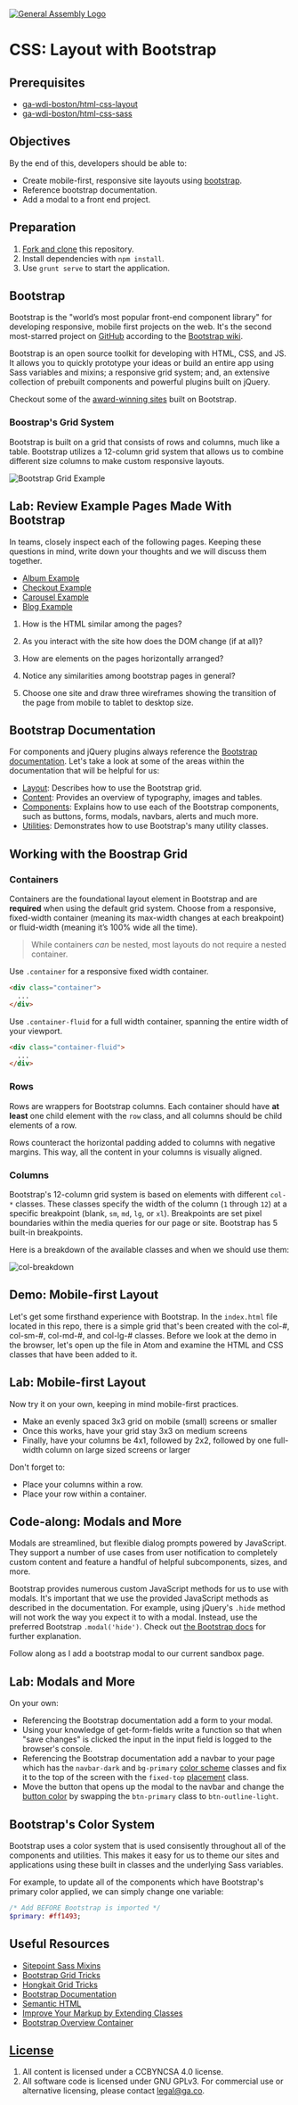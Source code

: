 [![General Assembly Logo](https://camo.githubusercontent.com/1a91b05b8f4d44b5bbfb83abac2b0996d8e26c92/687474703a2f2f692e696d6775722e636f6d2f6b6538555354712e706e67)](https://generalassemb.ly/education/web-development-immersive)

# CSS: Layout with Bootstrap

## Prerequisites

- [ga-wdi-boston/html-css-layout](https://git.generalassemb.ly/ga-wdi-boston/html-css-layout)
- [ga-wdi-boston/html-css-sass](https://git.generalassemb.ly/ga-wdi-boston/html-css-sass)

## Objectives

By the end of this, developers should be able to:

- Create mobile-first, responsive site layouts using
    [bootstrap](http://getbootstrap.com).
- Reference bootstrap documentation.
- Add a modal to a front end project.

## Preparation

1. [Fork and clone](https://git.generalassemb.ly/ga-wdi-boston/meta/wiki/ForkAndClone)
    this repository.
1. Install dependencies with `npm install`.
1. Use `grunt serve` to start the application.

## Bootstrap

Bootstrap is the "world’s most popular front-end component library" for developing responsive, mobile first projects on the web.  It's the second most-starred project on [GitHub](https://github.com/twbs/bootstrap) according to the [Bootstrap wiki](https://en.wikipedia.org/wiki/Bootstrap_(front-end_framework)).

Bootstrap is an open source toolkit for developing with HTML, CSS, and JS. It allows you to quickly prototype your ideas or build an entire app using Sass variables and mixins; a responsive grid system; and, an extensive collection of prebuilt components and powerful plugins built on jQuery.

Checkout some of the [award-winning sites](https://www.awwwards.com/websites/bootstrap/) built on Bootstrap.

### Boostrap's Grid System

Bootstrap is built on a grid that consists of rows and columns, much like
a table. Bootstrap utilizes a 12-column grid system that allows us to combine
different size columns to make custom responsive layouts.

![Bootstrap Grid Example](https://media.git.generalassemb.ly/user/16103/files/96713700-03a5-11e9-8eb8-9323ad08acbf)

## Lab: Review Example Pages Made With Bootstrap

In teams, closely inspect each of the following pages. Keeping these questions in
mind, write down your thoughts and we will discuss them together.

- [Album Example](https://getbootstrap.com/docs/4.3/examples/album/)
- [Checkout Example](https://getbootstrap.com/docs/4.3/examples/checkout/)
- [Carousel Example](https://getbootstrap.com/docs/4.3/examples/carousel/)
- [Blog Example](https://getbootstrap.com/docs/4.3/examples/blog/)

1. How is the HTML similar among the pages?

1. As you interact with the site how does the DOM change (if at all)?

1. How are elements on the pages horizontally arranged?

1. Notice any similarities among bootstrap pages in general?

1. Choose one site and draw three wireframes showing the transition of the page from mobile to tablet to desktop size.

## Bootstrap Documentation

For components and jQuery plugins always reference the [Bootstrap documentation](http://getbootstrap.com/).  Let's take a look at some of the areas within the documentation that will be helpful for us:

- [Layout](https://getbootstrap.com/docs/4.3/layout/overview/): Describes how to use the Bootstrap grid.
- [Content](https://getbootstrap.com/docs/4.3/content/): Provides an overview of typography, images and tables.
- [Components](https://getbootstrap.com/docs/4.3/components/): Explains how to use each of the Bootstrap components, such as buttons, forms, modals, navbars, alerts and much more.
- [Utilities](https://getbootstrap.com/docs/4.3/utilities/): Demonstrates how to use Bootstrap's many utility classes.

## Working with the Boostrap Grid

### Containers

Containers are the foundational layout element in Bootstrap and are **required** when using the default grid system. Choose from a responsive, fixed-width container (meaning its max-width changes at each breakpoint) or fluid-width (meaning it’s 100% wide all the time).

> While containers *can* be nested, most layouts do not require a nested container.

Use `.container` for a responsive fixed width container.

```html
<div class="container">
  ...
</div>
```

Use `.container-fluid` for a full width container, spanning the entire width of
your viewport.

```html
<div class="container-fluid">
  ...
</div>
```
### Rows

Rows are wrappers for Bootstrap columns. Each container should have **at least** one child element with the `row` class, and all columns should be child elements of a row.

Rows counteract the horizontal padding added to columns with negative margins. This way, all the content in your columns is visually aligned.

### Columns

Bootstrap's 12-column grid system is based on elements with different `col-*` classes. These classes specify the width of the
column (`1` through `12`) at a specific breakpoint (blank, `sm`, `md`, `lg`, or `xl`).  Breakpoints are set pixel boundaries within the media queries for our page or site.  Bootstrap has 5 built-in breakpoints.

Here is a breakdown of the available classes and when we should use them:

![col-breakdown](https://media.git.generalassemb.ly/user/16103/files/8e64c780-03a4-11e9-93ac-a2ad0c72c375)

## Demo: Mobile-first Layout

Let's get some firsthand experience with Bootstrap. In the `index.html` file located in this repo, there is a simple grid that's been created with the col-#, col-sm-#, col-md-#, and col-lg-# classes.  Before we look at the demo in the browser, let's open up the file in Atom and examine the HTML and CSS classes that have been added to it.

## Lab: Mobile-first Layout

Now try it on your own, keeping in mind mobile-first practices.

- Make an evenly spaced 3x3 grid on mobile (small) screens or smaller
- Once this works, have your grid stay 3x3 on medium screens
- Finally, have your columns be 4x1, followed by 2x2, followed by one full-width column on large sized screens or larger

Don't forget to:

- Place your columns within a row.
- Place your row within a container.

## Code-along: Modals and More

Modals are streamlined, but flexible dialog prompts powered by JavaScript. They
support a number of use cases from user notification to completely custom
content and feature a handful of helpful subcomponents, sizes, and more.

Bootstrap provides numerous custom JavaScript methods for us to use with modals.
It's important that we use the provided JavaScript methods as
described in the documentation. For example, using jQuery's `.hide` method will not work the way you
expect it to with a modal. Instead, use the preferred Bootstrap
`.modal('hide')`. Check out
[the Bootstrap docs](https://getbootstrap.com/docs/4.1/components/modal/#methods)
for further explanation.

Follow along as I add a bootstrap modal to our current sandbox page.

## Lab: Modals and More

On your own:

- Referencing the Bootstrap documentation add a form to your
    modal.
- Using your knowledge of get-form-fields write a function so that when "save changes"
    is clicked the input in the input field is logged to the browser's console.
- Referencing the Bootstrap documentation add a navbar to your page which has the `navbar-dark` and `bg-primary` [color scheme](https://getbootstrap.com/docs/4.3/components/navbar/#color-schemes) classes and fix it to the top of the screen with the `fixed-top` [placement](https://getbootstrap.com/docs/4.3/components/navbar/#placement) class.
- Move the button that opens up the modal to the navbar and change the [button color](https://getbootstrap.com/docs/4.3/components/buttons/#outline-buttons) by swapping the `btn-primary` class to `btn-outline-light`.

## Bootstrap's Color System

Bootstrap uses a color system that is used consisently throughout all of the components and utilities.  This makes it easy for us to theme our sites and applications using these built in classes and the underlying Sass variables.

For example, to update all of the components which have Bootstrap's primary color applied, we can simply change one variable:

```sass
/* Add BEFORE Bootstrap is imported */
$primary: #ff1493;
```

## Useful Resources

- [Sitepoint Sass Mixins](http://www.sitepoint.com/5-useful-sass-mixins-bootstrap/)
- [Bootstrap Grid Tricks](http://willschenk.com/bootstrap-advanced-grid-tricks/)
- [Hongkait Grid Tricks](http://www.hongkiat.com/blog/bootstrap-and-sass/)
- [Bootstrap Documentation](http://getbootstrap.com/)
- [Semantic HTML](http://stackoverflow.com/a/24765186/402618/)
- [Improve Your Markup by Extending Classes](https://coderwall.com/p/wixovg/bootstrap-without-all-the-debt)
- [Bootstrap Overview Container](https://getbootstrap.com/docs/4.1/layout/overview/#containers)

## [License](LICENSE)

1. All content is licensed under a CC­BY­NC­SA 4.0 license.
1. All software code is licensed under GNU GPLv3. For commercial use or
    alternative licensing, please contact legal@ga.co.
